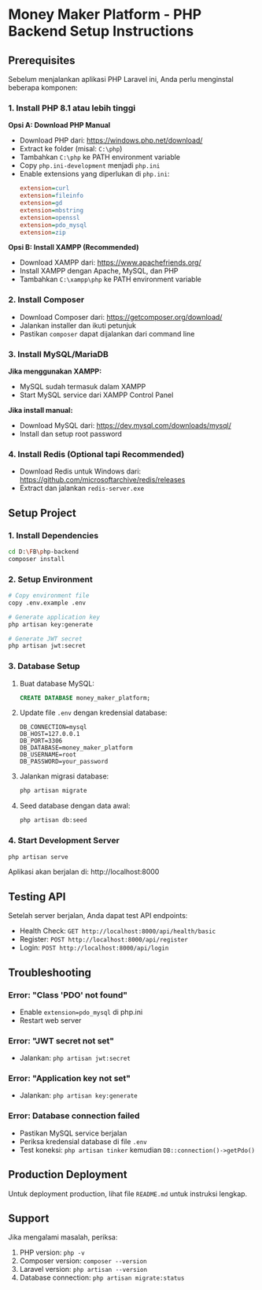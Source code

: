 # Money Maker Platform - PHP Backend Setup Instructions

## Prerequisites

Sebelum menjalankan aplikasi PHP Laravel ini, Anda perlu menginstal beberapa komponen:

### 1. Install PHP 8.1 atau lebih tinggi

**Opsi A: Download PHP Manual**
- Download PHP dari: https://windows.php.net/download/
- Extract ke folder (misal: `C:\php`)
- Tambahkan `C:\php` ke PATH environment variable
- Copy `php.ini-development` menjadi `php.ini`
- Enable extensions yang diperlukan di `php.ini`:
  ```ini
  extension=curl
  extension=fileinfo
  extension=gd
  extension=mbstring
  extension=openssl
  extension=pdo_mysql
  extension=zip
  ```

**Opsi B: Install XAMPP (Recommended)**
- Download XAMPP dari: https://www.apachefriends.org/
- Install XAMPP dengan Apache, MySQL, dan PHP
- Tambahkan `C:\xampp\php` ke PATH environment variable

### 2. Install Composer

- Download Composer dari: https://getcomposer.org/download/
- Jalankan installer dan ikuti petunjuk
- Pastikan `composer` dapat dijalankan dari command line

### 3. Install MySQL/MariaDB

**Jika menggunakan XAMPP:**
- MySQL sudah termasuk dalam XAMPP
- Start MySQL service dari XAMPP Control Panel

**Jika install manual:**
- Download MySQL dari: https://dev.mysql.com/downloads/mysql/
- Install dan setup root password

### 4. Install Redis (Optional tapi Recommended)

- Download Redis untuk Windows dari: https://github.com/microsoftarchive/redis/releases
- Extract dan jalankan `redis-server.exe`

## Setup Project

### 1. Install Dependencies

```bash
cd D:\FB\php-backend
composer install
```

### 2. Setup Environment

```bash
# Copy environment file
copy .env.example .env

# Generate application key
php artisan key:generate

# Generate JWT secret
php artisan jwt:secret
```

### 3. Database Setup

1. Buat database MySQL:
   ```sql
   CREATE DATABASE money_maker_platform;
   ```

2. Update file `.env` dengan kredensial database:
   ```env
   DB_CONNECTION=mysql
   DB_HOST=127.0.0.1
   DB_PORT=3306
   DB_DATABASE=money_maker_platform
   DB_USERNAME=root
   DB_PASSWORD=your_password
   ```

3. Jalankan migrasi database:
   ```bash
   php artisan migrate
   ```

4. Seed database dengan data awal:
   ```bash
   php artisan db:seed
   ```

### 4. Start Development Server

```bash
php artisan serve
```

Aplikasi akan berjalan di: http://localhost:8000

## Testing API

Setelah server berjalan, Anda dapat test API endpoints:

- Health Check: `GET http://localhost:8000/api/health/basic`
- Register: `POST http://localhost:8000/api/register`
- Login: `POST http://localhost:8000/api/login`

## Troubleshooting

### Error: "Class 'PDO' not found"
- Enable `extension=pdo_mysql` di php.ini
- Restart web server

### Error: "JWT secret not set"
- Jalankan: `php artisan jwt:secret`

### Error: "Application key not set"
- Jalankan: `php artisan key:generate`

### Error: Database connection failed
- Pastikan MySQL service berjalan
- Periksa kredensial database di file `.env`
- Test koneksi: `php artisan tinker` kemudian `DB::connection()->getPdo()`

## Production Deployment

Untuk deployment production, lihat file `README.md` untuk instruksi lengkap.

## Support

Jika mengalami masalah, periksa:
1. PHP version: `php -v`
2. Composer version: `composer --version`
3. Laravel version: `php artisan --version`
4. Database connection: `php artisan migrate:status`